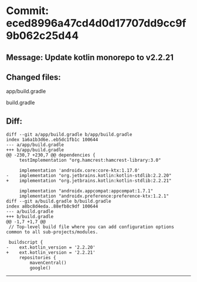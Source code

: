# Commit: eced8996a47cd4d0d17707dd9cc9f9b062c25d44
## Message: Update kotlin monorepo to v2.2.21
## Changed files:
app/build.gradle

build.gradle

## Diff:
```
diff --git a/app/build.gradle b/app/build.gradle
index 1a6a1b3d6e..eb5dc1fb1c 100644
--- a/app/build.gradle
+++ b/app/build.gradle
@@ -230,7 +230,7 @@ dependencies {
     testImplementation "org.hamcrest:hamcrest-library:3.0"
 
     implementation 'androidx.core:core-ktx:1.17.0'
-    implementation "org.jetbrains.kotlin:kotlin-stdlib:2.2.20"
+    implementation "org.jetbrains.kotlin:kotlin-stdlib:2.2.21"
 
     implementation "androidx.appcompat:appcompat:1.7.1"
     implementation "androidx.preference:preference-ktx:1.2.1"
diff --git a/build.gradle b/build.gradle
index a8bc8d4eda..88efb8c9df 100644
--- a/build.gradle
+++ b/build.gradle
@@ -1,7 +1,7 @@
 // Top-level build file where you can add configuration options common to all sub-projects/modules.
 
 buildscript {
-    ext.kotlin_version = '2.2.20'
+    ext.kotlin_version = '2.2.21'
     repositories {
         mavenCentral()
         google()
```
-----------------------------------
